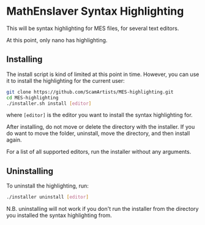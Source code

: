 # MathEnslaver Syntax Highlighting
This will be syntax highlighting for MES files, for several text editors.

At this point, only nano has highlighting.

## Installing
The install script is kind of limited at this point in time. However, you can use it
to install the highlighting for the current user:
```sh
git clone https://github.com/ScamArtists/MES-highlighting.git
cd MES-highlighting
./installer.sh install [editor]
```
where `[editor]` is the editor you want to install the syntax highlighting for.

After installing, do not move or delete the directory with the installer. If you do want to move the folder,
uninstall, move the directory, and then install again.

For a list of all supported editors, run the installer without any arguments.

## Uninstalling
To uninstall the highlighting, run:
```sh
./installer uninstall [editor]
```
N.B. uninstalling will not work if you don't run the installer from the directory you installed the syntax
highlighting from.
